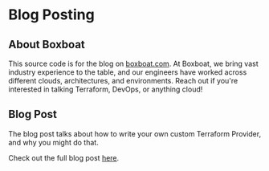 # Blog Posting

## About Boxboat

This source code is for the blog on [boxboat.com](https://boxboat.com). At Boxboat, we bring vast industry experience to the table, and our engineers
have worked across different clouds, architectures, and environments. Reach out if you're interested in talking Terraform, DevOps, or anything
cloud!

## Blog Post

The blog post talks about how to write your own custom Terraform Provider, and why you might do that.

Check out the full blog post [here](https://boxboat.com/2020/02/04/writing-a-custom-terraform-provider).
